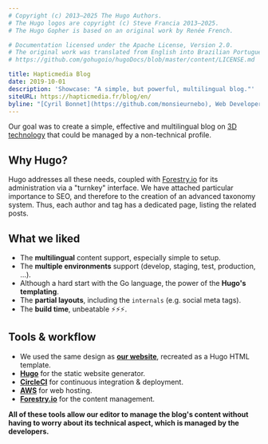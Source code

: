 ```yaml
---
# Copyright (c) 2013–2025 The Hugo Authors.
# The Hugo logos are copyright (c) Steve Francia 2013–2025.
# The Hugo Gopher is based on an original work by Renée French.

# Documentation licensed under the Apache License, Version 2.0.
# The original work was translated from English into Brazilian Portuguese.
# https://github.com/gohugoio/hugoDocs/blob/master/content/LICENSE.md

title: Hapticmedia Blog
date: 2019-10-01
description: 'Showcase: "A simple, but powerful, multilingual blog."'
siteURL: https://hapticmedia.fr/blog/en/
byline: "[Cyril Bonnet](https://github.com/monsieurnebo), Web Developer"
---
```


Our goal was to create a simple, effective and multilingual blog on [3D technology](https://hapticmedia.fr/blog/en/3d-technology/) that could be managed by a non-technical profile.

## Why Hugo?

Hugo addresses all these needs, coupled with [Forestry.io](https://forestry.io/) for its administration via a "turnkey" interface. We have attached particular importance to SEO, and therefore to the creation of an advanced taxonomy system. Thus, each author and tag has a dedicated page, listing the related posts.

## What we liked

- The **multilingual** content support, especially simple to setup.
- The **multiple environments** support (develop, staging, test, production, ...).
- Although a hard start with the Go language, the power of the **Hugo's templating**.
- The **partial layouts**, including the `internals` (e.g. social meta tags).
- The **build time**, unbeatable ⚡️⚡️⚡️.

## Tools & workflow

- We used the same design as **[our website](https://hapticmedia.fr/en/)**, recreated as a Hugo HTML template.
- **[Hugo](https://gohugo.io)** for the static website generator.
- **[CircleCI](https://circleci.com)** for continuous integration & deployment.
- **[AWS](https://aws.amazon.com/)** for web hosting.
- **[Forestry.io](https://forestry.io)** for the content management.

**All of these tools allow our editor to manage the blog's content without having to worry about its technical aspect, which is managed by the developers.**
